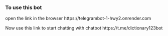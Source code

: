 <h3>To use this bot</h3>
<p> open the link in the browser    https://telegrambot-1-hwy2.onrender.com </p>
<p> Now use this link to start chatting with chatbot      https://t.me/dictionary123bot </p>
